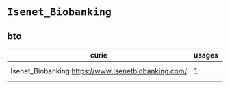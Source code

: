 # `Isenet_Biobanking`

## bto

| curie                                               |   usages | nodes                                                                                                           |
|-----------------------------------------------------|----------|-----------------------------------------------------------------------------------------------------------------|
| Isenet_Biobanking:https://www.isenetbiobanking.com/ |        1 | [http://purl.obolibrary.org/obo/BTO:0006445](https://bioregistry.io/http://purl.obolibrary.org/obo/BTO:0006445) |
